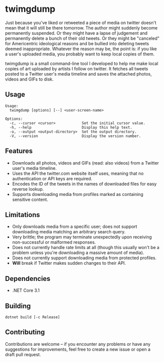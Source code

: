 # twimgdump

Just because you've liked or retweeted a piece of media on twitter doesn't mean that it will still be there tomorrow.
The author might suddenly become permanently suspended.  Or they might have a lapse of judgement and permanently
delete a bunch of their old tweets.  Or they might be "canceled" for Americentric ideological reasons and be bullied
into deleting tweets deemed inappropriate.  Whatever the reason may be, the point is: if you like a user's uploaded
media, you probably want to keep local copies of them.

twimgdump is a small command-line tool I developed to help me make local copies of art uploaded by artists I follow on
twitter.  It fetches all tweets posted to a Twitter user's media timeline and saves the attached photos, videos and
GIFs to disk.

## Usage

```
Usage:
  twimgdump [options] [--] <user-screen-name>

Options:
  -c, --cursor <cursor>            Set the initial cursor value.
  -h, --help                       Display this help text.
  -o, --output <output-directory>  Set the output directory.
  -V, --version                    Display the version number.
```

## Features

* Downloads all photos, videos and GIFs (read: also videos) from a Twitter user's media timeline.
* Uses the API the twitter.com website itself uses, meaning that no authentication or API keys are required.
* Encodes the ID of the tweets in the names of downloaded files for easy reverse lookup.
* Supports downloading media from profiles marked as containing sensitive content.

## Limitations

* Only downloads media from a specific user; does not support downloading media matching an arbitrary search query.
* Very brittle; the program may terminate unexpectedly upon receiving non-successful or malformed responses.
* Does not currently handle rate limits at all (though this usually won't be a problem unless you're downloading a
  massive amount of media).
* Does not currently support downloading media from protected profiles.
* **Will** break if Twitter makes sudden changes to their API.

## Dependencies

* .NET Core 3.1

## Building

```
dotnet build [-c Release]
```

## Contributing

Contributions are welcome – if you encounter any problems or have any suggestions for improvements, feel free to
create a new issue or open a draft pull request.
